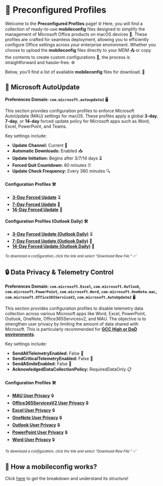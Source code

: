 # 📱 Preconfigured Profiles

Welcome to the **Preconfigured Profiles** page! 🌐 Here, you will find a collection of ready-to-use **mobileconfig** files designed to simplify the management of Microsoft Office products on macOS devices 🍏. These profiles are crafted for seamless deployment, allowing you to efficiently configure Office settings across your enterprise environment. Whether you choose to upload the **mobileconfig** files directly to your MDM 📤 or copy the contents to create custom configurations 📝, the process is straightforward and hassle-free. ⚙️

Below, you'll find a list of available **mobileconfig** files for download. 📑

## 🔄 Microsoft AutoUpdate
**Preferences Domain: `com.microsoft.autoupdate2`** 🖥️

This section provides configuration profiles to enforce Microsoft AutoUpdate (MAU) settings for macOS. These profiles apply a global **3-day**, **7-day**, or **14-day** forced update policy for Microsoft apps such as Word, Excel, PowerPoint, and Teams.  

Key settings include:  
- **Update Channel:** Current 🔄  
- **Automatic Downloads:** Enabled 📥  
- **Update Initiation:** Begins after 3/7/14 days ⏳  
- **Forced Quit Countdown:** 60 minutes ⏰  
- **Update Check Frequency:** Every 360 minutes 🔍  

#### Configuration Profiles 🛠️  
- [**3-Day Forced Update**](https://github.com/cocopuff2u/MOFA/blob/main/mobileconfig_profiles/MOFA_mau_3day_update_v1.mobileconfig) ⏳  
- [**7-Day Forced Update**](https://github.com/cocopuff2u/MOFA/blob/main/mobileconfig_profiles/MOFA_mau_7day_update_v1.mobileconfig) 📅  
- [**14-Day Forced Update**](https://github.com/cocopuff2u/MOFA/blob/main/mobileconfig_profiles/MOFA_mau_14day_update_v1.mobileconfig) 📆  

#### Configuration Profiles (Outlook Daily) 🛠️  
- [**3-Day Forced Update (Outlook Daily)**](https://github.com/cocopuff2u/MOFA/blob/main/mobileconfig_profiles/MOFA_mau_3day_update_outlook_daily_v1.mobileconfig) ⏳  
- [**7-Day Forced Update (Outlook Daily)**](https://github.com/cocopuff2u/MOFA/blob/main/mobileconfig_profiles/MOFA_mau_7day_update_outlook_daily_v1.mobileconfig) 📅  
- [**14-Day Forced Update (Outlook Daily)**](https://github.com/cocopuff2u/MOFA/blob/main/mobileconfig_profiles/MOFA_mau_14day_update_outlook_daily_v1.mobileconfig) 📆  

<i><small>To download a configuration, click the link and select “Download Raw File.”</small></i> ✅

## 🔒 Data Privacy & Telemetry Control  
**Preferences Domain: `com.microsoft.Excel`, `com.microsoft.Outlook`, `com.microsoft.PowerPoint`, `com.microsoft.Word`, `com.microsoft.OneNote.mac`, `com.microsoft.Office365ServiceV2`, `com.microsoft.AutoUpdate2`** 🖥️

This section provides configuration profiles to disable telemetry data collection across various Microsoft apps like Word, Excel, PowerPoint, Outlook, OneNote, Office365Servicesv2, and MAU. The objective is to strengthen user privacy by limiting the amount of data shared with Microsoft. This is particularly recommended for [**GCC High or DoD environments**](https://learn.microsoft.com/en-us/microsoft-365-apps/deploy/deploy-microsoft-365-apps-gcc-high-dod).

Key settings include:  
- **SendAllTelemetryEnabled:** False 🚫  
- **SendCriticalTelemetryEnabled:** False 🚫  
- **SendASmileEnabled:** False 🚫  
- **AcknowledgedDataCollectionPolicy:** RequiredDataOnly 📋  

#### Configuration Profiles 🛠️  
- [**MAU User Privacy**](https://github.com/cocopuff2u/MOFA/blob/main/mobileconfig_profiles/MOFA_mau_user_privacy.mobileconfig) 🔒  
- [**Office365ServicesV2 User Privacy**](https://github.com/cocopuff2u/MOFA/blob/main/mobileconfig_profiles/MOFA_office365servicesv2_user_privacy.mobileconfig) 🔒  
- [**Excel User Privacy**](https://github.com/cocopuff2u/MOFA/blob/main/mobileconfig_profiles/MOFA_excel_user_privacy.mobileconfig) 🔒  
- [**OneNote User Privacy**](https://github.com/cocopuff2u/MOFA/blob/main/mobileconfig_profiles/MOFA_onenote_user_privacy.mobileconfig) 🔒  
- [**Outlook User Privacy**](https://github.com/cocopuff2u/MOFA/blob/main/mobileconfig_profiles/MOFA_outlook_user_privacy.mobileconfig) 🔒  
- [**PowerPoint User Privacy**](https://github.com/cocopuff2u/MOFA/blob/main/mobileconfig_profiles/MOFA_powerpoint_user_privacy.mobileconfig) 🔒  
- [**Word User Privacy**](https://github.com/cocopuff2u/MOFA/blob/main/mobileconfig_profiles/MOFA_word_user_privacy.mobileconfig) 🔒  

<i><small>To download a configuration, click the link and select “Download Raw File.”</small></i> ✅

## 📱 How a **mobileconfig** works?  
Click [here](/macos_tools/profile_breakdown) to get the breakdown and understand its structure!